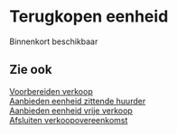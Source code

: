 # Terugkopen eenheid

Binnenkort beschikbaar

## Zie ook

[Voorbereiden verkoop](../Voorbereiden-verkoop/)  
[Aanbieden eenheid zittende huurder](../Aanbieden-eenheid-zittende-huurder/)  
[Aanbieden eenheid vrije verkoop](../Aanbieden-eenheid-vrije-verkoop/)  
[Afsluiten verkoopovereenkomst](../Afsluiten-verkoopovereenkomst/)
